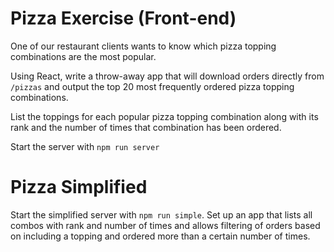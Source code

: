 # Pizza Exercise (Front-end)
One of our restaurant clients wants to know which pizza topping combinations are the most popular.

Using React, write a throw-away app that will download orders directly from `/pizzas` 
and output the top 20 most frequently ordered pizza topping combinations. 

List the toppings for each popular pizza topping combination along with its rank and the number of times that combination has been ordered.

Start the server with `npm run server`


# Pizza Simplified
Start the simplified server with `npm run simple`. Set up an app that lists all combos with rank and number of times and allows filtering of orders based on including a topping and ordered more than a certain number of times. 
